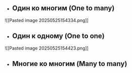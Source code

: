- ## Один ко многим (One to many)
![[Pasted image 20250525154334.png]]
- ## Один к одному (One to one)
![[Pasted image 20250525154423.png]]
- ## Многие ко многим (Many to many)